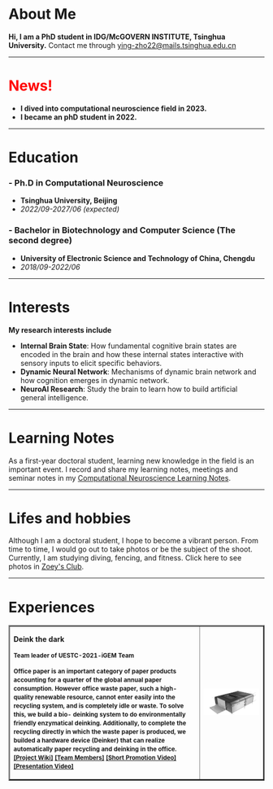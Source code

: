 # About Me

**Hi, I am a PhD student in IDG/McGOVERN INSTITUTE, Tsinghua University.** Contact me through ying-zho22@mails.tsinghua.edu.cn

* * *

# <font color=red>News!</font> 
* **I dived into computational neuroscience field in 2023.**
* **I became an phD student in 2022.**

* * *

# Education

### - Ph.D in Computational Neuroscience
  * **Tsinghua University, Beijing**
  * _2022/09-2027/06 (expected)_

### - Bachelor in Biotechnology and Computer Science (The second degree)
  * **University of Electronic Science and Technology of China, Chengdu**
  * _2018/09-2022/06_

* * *

# Interests

**My research interests include**

* **Internal Brain State**: How fundamental cognitive brain states are encoded in the brain and how these internal states interactive with sensory inputs to elicit specific behaviors.
* **Dynamic Neural Network**: Mechanisms of dynamic brain network and how cognition emerges in dynamic network.
* **NeuroAI Research**: Study the brain to learn how to build artificial general intelligence.

* * *

# Learning Notes 
As a first-year doctoral student, learning new knowledge in the field is an important event. I record and share my learning notes, meetings and seminar notes in my [Computational Neuroscience Learning Notes](https://energetic-player-d0e.notion.site/Computation-Neuroscience-Learning-e6014d81cdad43e7b20f1d4b36cff4ae).

* * *

# Lifes and hobbies
Although I am a doctoral student, I hope to become a vibrant person. From time to time, I would go out to take photos or be the subject of the shoot. Currently, I am studying diving, fencing, and fitness. Click here to see photos in [Zoey's Club](https://www.notion.so/Colorful-Life-and-Hobbies-3adaeba927344b9891c90acd84e88dbc).

* * *

# Experiences
<table border="2">
  <tr>
    <td width="75%">
       <p><b>Deink the dark</b></p>
       <p><small><b>Team leader of UESTC-2021-iGEM Team</b> </small></p>
       <p><small><b> Office paper is an important category of paper products accounting for a quarter of the global annual paper consumption. However office waste 
        paper, such a high-quality renewable resource, cannot enter easily into the recycling system, and is completely idle or waste. To solve this, we build a bio-
        deinking system to do environmentally friendly enzymatical deinking. Additionally, to complete the recycling directly in which the waste paper is produced, we 
        builded a hardware device (Deinker) that can realize automatically paper recycling and deinking in the office.
       <a href="https://2021.igem.org/Team:UESTC-China">[Project Wiki]</a>
       <a href="https://2021.igem.org/Team:UESTC-China/Team">[Team Members]</a>
       <a href="https://video.igem.org/w/p/m36RVd4xsAyjiXBrDvopTf?playlistPosition=292&resume=true">[Short Promotion Video]</a>
       <a href="https://video.igem.org/w/p/nZMNP58MNFrhBYosAeH26L?playlistPosition=94&resume=true">[Presentation Video]</a>
    <td width="25%">
      <img src="./deinker.png" width="100%">
    </td>
